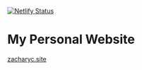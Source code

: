 [![Netlify Status](https://api.netlify.com/api/v1/badges/3cb697b4-955b-47b5-b622-22f1ac65bbb1/deploy-status)](https://app.netlify.com/sites/zacharyc/deploys)
# My Personal Website
[zacharyc.site](https://zacharyc.site)
